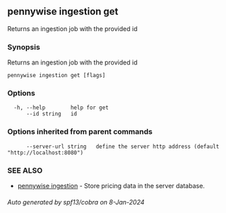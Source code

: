 ## pennywise ingestion get

Returns an ingestion job with the provided id

### Synopsis

Returns an ingestion job with the provided id

```
pennywise ingestion get [flags]
```

### Options

```
  -h, --help        help for get
      --id string   id
```

### Options inherited from parent commands

```
      --server-url string   define the server http address (default "http://localhost:8080")
```

### SEE ALSO

* [pennywise ingestion](pennywise_ingestion.md)	 - Store pricing data in the server database.

###### Auto generated by spf13/cobra on 8-Jan-2024
